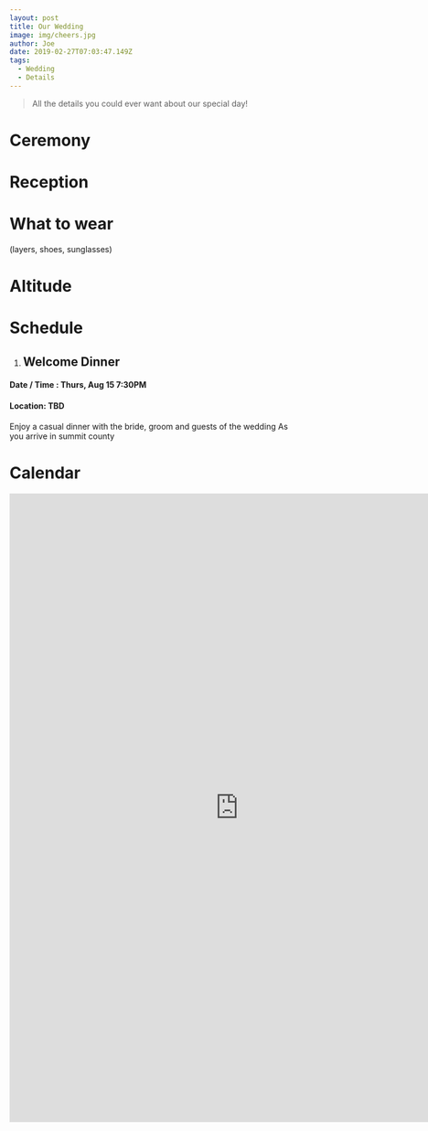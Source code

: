```yaml
---
layout: post
title: Our Wedding
image: img/cheers.jpg
author: Joe
date: 2019-02-27T07:03:47.149Z
tags: 
  - Wedding
  - Details
---
```


> All the details you could ever want about our special day! 

# Ceremony 

# Reception

# What to wear 
(layers, shoes, sunglasses) 

# Altitude 

# Schedule  

1. ## Welcome Dinner
#### Date / Time : Thurs, Aug 15 7:30PM   
#### Location: TBD

Enjoy a casual dinner with the bride, groom and guests of the wedding As you arrive in summit county

# Calendar

<div>
  <iframe
    src="https://calendar.google.com/calendar/b/1/embed?title=J%20%26%20J%20Wedding%20Schedule&amp;showTitle=0&amp;showNav=0&amp;showPrint=0&amp;showTabs=0&amp;showCalendars=0&amp;mode=WEEK&amp;height=200&amp;wkst=2&amp;bgcolor=%23ffffff&amp;src=ujg8gtpcobb0tcmeh8qs5u4dp4%40group.calendar.google.com&amp;color=%23853104&amp;ctz=America%2FNew_York&dates=20190815%2F20190819"
    width="800"
    height="1100"
    frameBorder="0" scrolling="no" /> 
</div>


---
